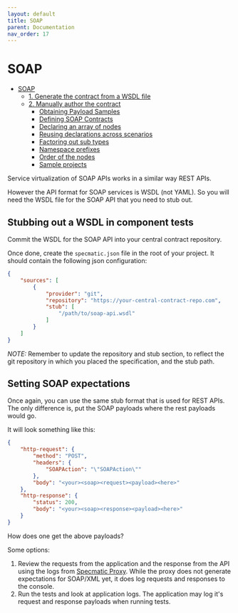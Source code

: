 ```yaml
---
layout: default
title: SOAP
parent: Documentation
nav_order: 17
---
```

SOAP
====

- [SOAP](#soap)
  - [1. Generate the contract from a WSDL file](#1-generate-the-contract-from-a-wsdl-file)
  - [2. Manually author the contract](#2-manually-author-the-contract)
    - [Obtaining Payload Samples](#obtaining-payload-samples)
    - [Defining SOAP Contracts](#defining-soap-contracts)
    - [Declaring an array of nodes](#declaring-an-array-of-nodes)
    - [Reusing declarations across scenarios](#reusing-declarations-across-scenarios)
    - [Factoring out sub types](#factoring-out-sub-types)
    - [Namespace prefixes](#namespace-prefixes)
    - [Order of the nodes](#order-of-the-nodes)
    - [Sample projects](#sample-projects)

Service virtualization of SOAP APIs works in a similar way REST APIs.

However the API format for SOAP services is WSDL (not YAML). So you will need the WSDL file for the SOAP API that you need to stub out.

## Stubbing out a WSDL in component tests

Commit the WSDL for the SOAP API into your central contract repository.

Once done, create the `specmatic.json` file in the root of your project. It should contain the following json configuration: 

```json
{
    "sources": [
        {
            "provider": "git",
            "repository": "https://your-central-contract-repo.com",
            "stub": [
                "/path/to/soap-api.wsdl"
            ]
        }
    ]
}
```

*NOTE:* Remember to update the repository and stub section, to reflect the git repository in which you placed the specification, and the stub path.

## Setting SOAP expectations

Once again, you can use the same stub format that is used for REST APIs. The only difference is, put the SOAP payloads where the rest payloads would go.

It will look something like this:

```json
{
    "http-request": {
        "method": "POST",
        "headers": {
            "SOAPAction": "\"SOAPAction\""
        },
        "body": "<your><soap><request><payload><here>"
    },
    "http-response": {
        "status": 200,
        "body": "<your><soap><response><payload><here>"
    }
}
```

How does one get the above payloads?

Some options:
1. Review the requests from the application and the response from the API using the logs from [Specmatic Proxy](/documentation/authoring_contracts.html). While the proxy does not generate expectations for SOAP/XML yet, it does log requests and responses to the console.
2. Run the tests and look at application logs. The application may log it's request and response payloads when running tests.
